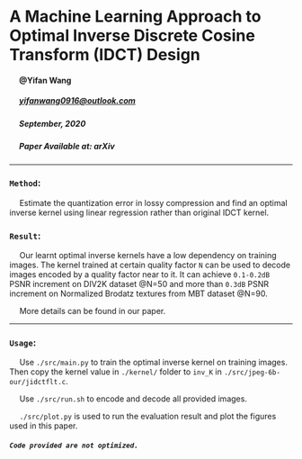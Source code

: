 # A Machine Learning Approach to Optimal Inverse Discrete Cosine Transform (IDCT) Design

#### &emsp; @Yifan Wang
##### &emsp; yifanwang0916@outlook.com 
##### &emsp; September, 2020 
##### &emsp; Paper Available at: arXiv

***
### `Method`:
&emsp; Estimate the quantization error in lossy compression and find an optimal inverse kernel using linear regression rather than original IDCT kernel.
### `Result`:
&emsp; Our learnt optimal inverse kernels have a low dependency on training images. The kernel trained at certain quality factor `N` can be used to decode images encoded by a quality factor near to it. It can achieve `0.1-0.2dB` PSNR increment on DIV2K dataset @N=50 and more than `0.3dB` PSNR increment on Normalized Brodatz textures from MBT dataset @N=90. 

&emsp; More details can be found in our paper.

***
### `Usage`:
&emsp; Use `./src/main.py` to train the optimal inverse kernel on training images. Then copy the kernel value in `./kernel/` folder to `inv_K` in `./src/jpeg-6b-our/jidctflt.c`. 

&emsp; Use `./src/run.sh` to encode and decode all provided images. 

&emsp; `./src/plot.py` is used to run the evaluation result and plot the figures used in this paper. 

#####   `Code provided are not optimized. `



